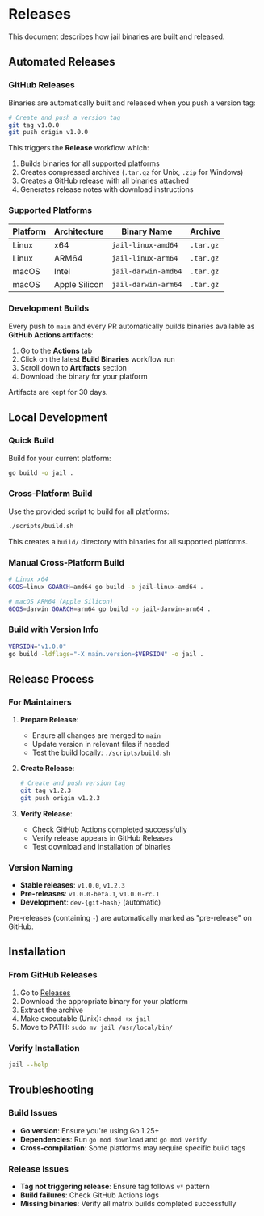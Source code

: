# Releases

This document describes how jail binaries are built and released.

## Automated Releases

### GitHub Releases

Binaries are automatically built and released when you push a version tag:

```bash
# Create and push a version tag
git tag v1.0.0
git push origin v1.0.0
```

This triggers the **Release** workflow which:
1. Builds binaries for all supported platforms
2. Creates compressed archives (`.tar.gz` for Unix, `.zip` for Windows)
3. Creates a GitHub release with all binaries attached
4. Generates release notes with download instructions

### Supported Platforms

| Platform | Architecture | Binary Name | Archive |
|----------|--------------|-------------|----------|
| Linux | x64 | `jail-linux-amd64` | `.tar.gz` |
| Linux | ARM64 | `jail-linux-arm64` | `.tar.gz` |
| macOS | Intel | `jail-darwin-amd64` | `.tar.gz` |
| macOS | Apple Silicon | `jail-darwin-arm64` | `.tar.gz` |

### Development Builds

Every push to `main` and every PR automatically builds binaries available as **GitHub Actions artifacts**:

1. Go to the **Actions** tab
2. Click on the latest **Build Binaries** workflow run
3. Scroll down to **Artifacts** section
4. Download the binary for your platform

Artifacts are kept for 30 days.

## Local Development

### Quick Build

Build for your current platform:

```bash
go build -o jail .
```

### Cross-Platform Build

Use the provided script to build for all platforms:

```bash
./scripts/build.sh
```

This creates a `build/` directory with binaries for all supported platforms.

### Manual Cross-Platform Build

```bash
# Linux x64
GOOS=linux GOARCH=amd64 go build -o jail-linux-amd64 .

# macOS ARM64 (Apple Silicon)
GOOS=darwin GOARCH=arm64 go build -o jail-darwin-arm64 .
```

### Build with Version Info

```bash
VERSION="v1.0.0"
go build -ldflags="-X main.version=$VERSION" -o jail .
```

## Release Process

### For Maintainers

1. **Prepare Release**:
   - Ensure all changes are merged to `main`
   - Update version in relevant files if needed
   - Test the build locally: `./scripts/build.sh`

2. **Create Release**:
   ```bash
   # Create and push version tag
   git tag v1.2.3
   git push origin v1.2.3
   ```

3. **Verify Release**:
   - Check GitHub Actions completed successfully
   - Verify release appears in GitHub Releases
   - Test download and installation of binaries

### Version Naming

- **Stable releases**: `v1.0.0`, `v1.2.3`
- **Pre-releases**: `v1.0.0-beta.1`, `v1.0.0-rc.1`
- **Development**: `dev-{git-hash}` (automatic)

Pre-releases (containing `-`) are automatically marked as "pre-release" on GitHub.

## Installation

### From GitHub Releases

1. Go to [Releases](https://github.com/coder/jail/releases)
2. Download the appropriate binary for your platform
3. Extract the archive
4. Make executable (Unix): `chmod +x jail`
5. Move to PATH: `sudo mv jail /usr/local/bin/`

### Verify Installation

```bash
jail --help
```

## Troubleshooting

### Build Issues

- **Go version**: Ensure you're using Go 1.25+
- **Dependencies**: Run `go mod download` and `go mod verify`
- **Cross-compilation**: Some platforms may require specific build tags

### Release Issues

- **Tag not triggering release**: Ensure tag follows `v*` pattern
- **Build failures**: Check GitHub Actions logs
- **Missing binaries**: Verify all matrix builds completed successfully
